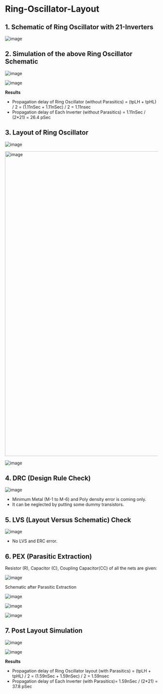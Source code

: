 # Ring-Oscillator-Layout

## 1.	Schematic of Ring Oscillator with 21-Inverters
  ![image](https://github.com/Sourav365/Ring-Oscillator-Layout/assets/49667585/8431ecf3-b02d-4fb6-84eb-8fdb9094013f)


## 2.	Simulation of the above Ring Oscillator Schematic 
  ![image](https://github.com/Sourav365/Ring-Oscillator-Layout/assets/49667585/4dc5d2c0-ab3e-4e39-a699-6b5de7472d0e)

  ![image](https://github.com/Sourav365/Ring-Oscillator-Layout/assets/49667585/6e4e2d0a-b123-4e2f-8c4e-fe1e44e4cad8)


  **Results**
  * Propagation delay of Ring Oscillator (without Parasitics) = (tpLH + tpHL) / 2 = (1.11nSec + 1.11nSec) / 2 = 1.11nsec
  * Propagation delay of Each Inverter (without Parasitics)   = 1.11nSec / (2*21) = 26.4 pSec

## 3. Layout of Ring Oscillator
  ![image](https://github.com/Sourav365/Ring-Oscillator-Layout/assets/49667585/e44d0c9a-6fb7-45ef-a357-a39fe200caf8)

  <img width="1000" alt="image" src="https://github.com/Sourav365/Ring-Oscillator-Layout/assets/49667585/1cc82f6e-d184-46a0-96c5-35566391c7f7">


  ![image](https://github.com/Sourav365/Ring-Oscillator-Layout/assets/49667585/2b13bbe2-b4a5-4ef6-b315-9895a31db146)

## 4. DRC (Design Rule Check)

  ![image](https://github.com/Sourav365/Ring-Oscillator-Layout/assets/49667585/985add90-ac86-4a0a-a06e-0ce94795ab8b)

  * Minimum Metal (M-1 to M-6) and Poly density error is coming only.
  * It can be neglected by putting some dummy transistors.

## 5. LVS (Layout Versus Schematic) Check
  ![image](https://github.com/Sourav365/Ring-Oscillator-Layout/assets/49667585/98e40dcc-c240-4f4a-8a65-1dc1ef3c19e0)

  * No LVS and ERC error.
    
## 6. PEX (Parasitic Extraction)
  Resistor (R), Capacitor (C), Coupling Capacitor(CC) of all the nets are given:
  
  ![image](https://github.com/Sourav365/Ring-Oscillator-Layout/assets/49667585/6731c195-c117-4438-933e-22d956eb4ede)

  Schematic after Parasitic Extraction
  
  ![image](https://github.com/Sourav365/Ring-Oscillator-Layout/assets/49667585/1f8959f0-e3f7-4c6f-8fb4-9a32c36b886a)

  ![image](https://github.com/Sourav365/Ring-Oscillator-Layout/assets/49667585/6e878d7f-a8c0-40e2-adc2-f9fc40d05ec3)

  ![image](https://github.com/Sourav365/Ring-Oscillator-Layout/assets/49667585/593d0875-e6ed-423f-ab63-91ed5a33d9d3)
  
## 7. Post Layout Simulation
  ![image](https://github.com/Sourav365/Ring-Oscillator-Layout/assets/49667585/4e91a6c9-7ee4-44b6-935e-c6b673ce8f39)

  ![image](https://github.com/Sourav365/Ring-Oscillator-Layout/assets/49667585/39ca951c-47aa-48ca-aae1-251cfd8c19cd)

  **Results**
  * Propagation delay of Ring Oscillator layout (with Parasitics) = (tpLH + tpHL) / 2 = (1.59nSec + 1.59nSec) / 2 = 1.59nsec
  * Propagation delay of Each Inverter (with Parasitics)= 1.59nSec / (2*21) = 37.8 pSec






